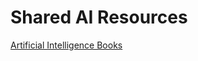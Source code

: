 # Shared AI Resources
[Artificial Intelligence Books](<https://github.com/subzer0girl2/subzer0girl2-Shared-Resources/blob/main/Artificial%20Intelligence%20Books>)